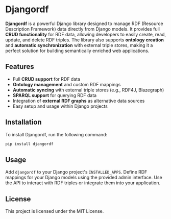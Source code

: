 # Djangordf

**Djangordf** is a powerful Django library designed to manage RDF (Resource Description Framework) data directly from Django models. It provides full **CRUD functionality** for RDF data, allowing developers to easily create, read, update, and delete RDF triples. The library also supports **ontology creation** and **automatic synchronization** with external triple stores, making it a perfect solution for building semantically enriched web applications.

## Features

- Full **CRUD support** for RDF data
- **Ontology management** and custom RDF mappings
- **Automatic syncing** with external triple stores (e.g., RDF4J, Blazegraph)
- **SPARQL support** for querying RDF data
- Integration of **external RDF graphs** as alternative data sources
- Easy setup and usage within Django projects

## Installation

To install Djangordf, run the following command:

```bash
pip install djangordf
```

## Usage

Add `djangordf` to your Django project's `INSTALLED_APPS`.
Define RDF mappings for your Django models using the provided admin interface.
Use the API to interact with RDF triples or integrate them into your application.

## License

This project is licensed under the MIT License.
